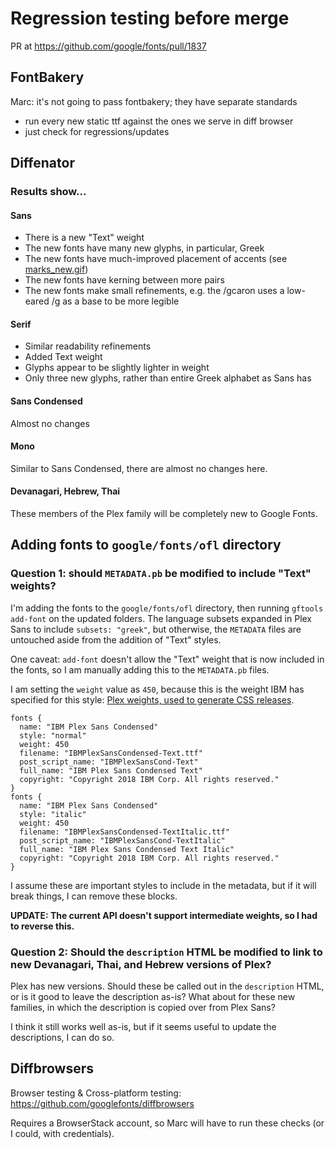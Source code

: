 # Regression testing before merge

PR at https://github.com/google/fonts/pull/1837

## FontBakery

Marc: it's not going to pass fontbakery; they have separate standards
- run every new static ttf against the ones we serve in diff browser
- just check for regressions/updates

## Diffenator

### Results show...

#### Sans
- There is a new "Text" weight
- The new fonts have many new glyphs, in particular, Greek
- The new fonts have much-improved placement of accents (see [marks_new.gif](gfonts-qa/currently-hosted-fonts/ibmplexsans/IBMPlexSans-SemiBold-diff_gifs/marks_new.gif))
- The new fonts have kerning between more pairs
- The new fonts make small refinements, e.g. the /gcaron uses a low-eared /g as a base to be more legible

#### Serif

- Similar readability refinements
- Added Text weight
- Glyphs appear to be slightly lighter in weight
- Only three new glyphs, rather than entire Greek alphabet as Sans has


#### Sans Condensed

Almost no changes

#### Mono

Similar to Sans Condensed, there are almost no changes here.

#### Devanagari, Hebrew, Thai

These members of the Plex family will be completely new to Google Fonts.


## Adding fonts to `google/fonts/ofl` directory

### Question 1: should `METADATA.pb` be modified to include "Text" weights?

I'm adding the fonts to the `google/fonts/ofl` directory, then running `gftools add-font` on the updated folders. The language subsets expanded in Plex Sans to include `subsets: "greek"`, but otherwise, the `METADATA` files are untouched aside from the addition of "Text" styles.

One caveat: `add-font` doesn't allow the "Text" weight that is now included in the fonts, so I am manually adding this to the `METADATA.pb` files.

I am setting the `weight` value as `450`, because this is the weight IBM has specified for this style: [Plex weights, used to generate CSS releases](https://github.com/IBM/plex/blob/80846f5512975b75ff76c7c122159b2a910a5174/scripts/data/weights.js).


```
fonts {
  name: "IBM Plex Sans Condensed"
  style: "normal"
  weight: 450
  filename: "IBMPlexSansCondensed-Text.ttf"
  post_script_name: "IBMPlexSansCond-Text"
  full_name: "IBM Plex Sans Condensed Text"
  copyright: "Copyright 2018 IBM Corp. All rights reserved."
}
fonts {
  name: "IBM Plex Sans Condensed"
  style: "italic"
  weight: 450
  filename: "IBMPlexSansCondensed-TextItalic.ttf"
  post_script_name: "IBMPlexSansCond-TextItalic"
  full_name: "IBM Plex Sans Condensed Text Italic"
  copyright: "Copyright 2018 IBM Corp. All rights reserved."
}
```

I assume these are important styles to include in the metadata, but if it will break things, I can remove these blocks.

**UPDATE: The current API doesn't support intermediate weights, so I had to reverse this.** 

### Question 2: Should the `description` HTML be modified to link to new Devanagari, Thai, and Hebrew versions of Plex?

Plex has new versions. Should these be called out in the `description` HTML, or is it good to leave the description as-is? What about for these new families, in which the description is copied over from Plex Sans?

I think it still works well as-is, but if it seems useful to update the descriptions, I can do so.


## Diffbrowsers

Browser testing & Cross-platform testing:
https://github.com/googlefonts/diffbrowsers

Requires a BrowserStack account, so Marc will have to run these checks (or I could, with credentials).